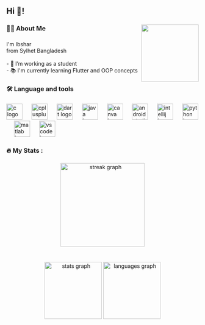 <h2 align="left">Hi 👋! </h2>


###
 

<img align="right" height="150" src="https://i.giphy.com/media/v1.Y2lkPTc5MGI3NjExcGhwMGlkeXV5Y25seXVjZmo1OTdqeGYwdjc3bGZjbm93NmJtdGc3cyZlcD12MV9pbnRlcm5hbF9naWZfYnlfaWQmY3Q9Zw/Wq4XuPC9gFzR6/giphy.gif"  />

###

<h3 align="left">👩‍💻  About Me</h3>

###

<p align="left">I'm Ibshar  <br>
  from Sylhet Bangladesh<br><br>- 🔭 I’m working as a student <br>- 📚 I'm currently learning Flutter and OOP concepts</p>

###

<h3 align="left">🛠 Language and tools</h3>

###


<div align="left">
  <img src="https://cdn.jsdelivr.net/gh/devicons/devicon/icons/c/c-original.svg" height="42" alt="c logo"  />
  <img width="16" />
  <img src="https://cdn.jsdelivr.net/gh/devicons/devicon/icons/cplusplus/cplusplus-original.svg" height="42" alt="cplusplus logo"  />
  <img width="16" />
  <img src="https://cdn.jsdelivr.net/gh/devicons/devicon/icons/dart/dart-original.svg" height="42" alt="dart logo"  />
  <img width="16" />
  <img src="https://cdn.jsdelivr.net/gh/devicons/devicon/icons/java/java-original.svg" height="42" alt="java logo"  />
  <img width="16" />
  <img src="https://cdn.jsdelivr.net/gh/devicons/devicon/icons/canva/canva-original.svg" height="42" alt="canva logo"  />
  <img width="16" />
  <img src="https://cdn.jsdelivr.net/gh/devicons/devicon/icons/androidstudio/androidstudio-original.svg" height="42" alt="androidstudio logo"  />
  <img width="16" />
  <img src="https://cdn.jsdelivr.net/gh/devicons/devicon/icons/intellij/intellij-original.svg" height="42" alt="intellij logo"  />
  <img width="16" />
  <img src="https://cdn.jsdelivr.net/gh/devicons/devicon/icons/python/python-original.svg" height="42" alt="python logo"  />
  <img width="16" />
  <img src="https://cdn.jsdelivr.net/gh/devicons/devicon/icons/matlab/matlab-original.svg" height="42" alt="matlab logo"  />
  <img width="16" />
  <img src="https://cdn.jsdelivr.net/gh/devicons/devicon/icons/vscode/vscode-original.svg" height="42" alt="vscode logo"  />
</div>

###

<h3 align="left">🔥   My Stats :</h3>

###

<div align="center">
  <img src="https://streak-stats.demolab.com?user=IbsharIbnaEbad&locale=en&mode=daily&theme=dracula&hide_border=false&border_radius=5&order=3" height="220" alt="streak graph"  />
</div>

### 

<br clear="both">

<div align="center">
  <img src="https://github-readme-stats.vercel.app/api?username=IbsharIbnaEbad&hide_title=false&hide_rank=false&show_icons=true&include_all_commits=true&count_private=true&disable_animations=false&theme=dark&locale=en&hide_border=false&order=1" height="150" alt="stats graph"  /> <img src="https://github-readme-stats.vercel.app/api/top-langs?username=IbsharIbnaEbad&locale=en&hide_title=false&layout=compact&card_width=320&langs_count=5&theme=dark&hide_border=false&order=1" height="150" alt="languages graph"  />
</div>

###
